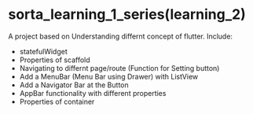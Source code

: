 # sorta_learning_1_series(learning_2)

A project based on Understanding differnt concept of flutter. 
Include: 
- statefulWidget
- Properties of scaffold 
- Navigating to differnt page/route (Function for Setting button)
- Add a MenuBar (Menu Bar using Drawer) with ListView
- Add a Navigator Bar at the Button
- AppBar functionality with different properties 
- Properties of container
